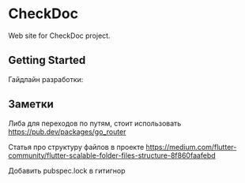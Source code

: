 # CheckDoc
Web site for CheckDoc project.

## Getting Started

Гайдлайн разработки:

## Заметки

Либа для переходов по путям, стоит использовать 
    https://pub.dev/packages/go_router

Статья про структуру файлов в проекте
    https://medium.com/flutter-community/flutter-scalable-folder-files-structure-8f860faafebd

Добавить pubspec.lock в гитигнор